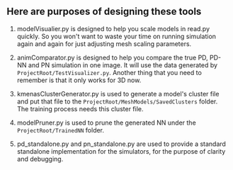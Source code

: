 ## Here are purposes of designing these tools

1. modelVisualier.py is designed to help you scale models in read.py quickly. So you won't want to waste your time on running simulation again and again for just adjusting mesh scaling parameters.

2. animComparator.py is designed to help you compare the true PD, PD-NN and PN simulation in one image. It will use the data generated by
```ProjectRoot/TestVisualizer.py```. Another thing that you need to remember is that it only works for 3D now.

3. kmenasClusterGenerator.py is used to generate a model's cluster file and put that file to the ```ProjectRoot/MeshModels/SavedClusters``` 
folder. The training process needs this cluster file.

4. modelPruner.py is used to prune the generated NN under the ```ProjectRoot/TrainedNN``` folder.

5. pd_standalone.py and pn_standalone.py are used to provide a standard standalone implementation for the simulators, for the
purpose of clarity and debugging.

